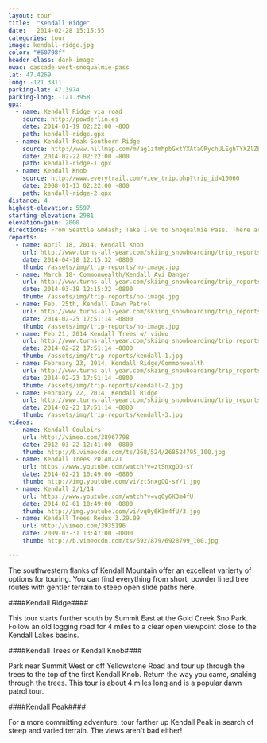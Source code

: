 ```yaml
---
layout: tour
title:  "Kendall Ridge"
date:   2014-02-28 15:15:55
categories: tour
image: kendall-ridge.jpg
color: "#60798f"
header-class: dark-image
nwac: cascade-west-snoqualmie-pass
lat: 47.4269
long: -121.3811
parking-lat: 47.3974
parking-long: -121.3958
gpx:
  - name: Kendall Ridge via road
    source: http://powderlin.es
    date: 2014-01-19 02:22:00 -800
    path: kendall-ridge.gpx
  - name: Kendall Peak Southern Ridge
    source: http://www.hillmap.com/m/ag1zfmhpbGxtYXAtaGRychULEghTYXZlZE1hcBiAgICAgYr-CQw
    date: 2014-02-22 02:22:00 -800
    path: kendall-ridge-1.gpx
  - name: Kendall Knob
    source: http://www.everytrail.com/view_trip.php?trip_id=10060
    date: 2008-01-13 02:22:00 -800
    path: kendall-ridge-2.gpx
distance: 4
highest-elevation: 5597
starting-elevation: 2981
elevation-gain: 2000
directions: From Seattle &mdash; Take I-90 to Snoqualmie Pass. There are two options for parking depending on your objective. One option is to park at the Summit West parking lot at Exit 52 and hike under the overpass to access the snow-covered access road for the PCT. The other option is to take Exit 54 and park at the Coal Creek Sno-park (Sno-park pass required). If you don't have a Sno-park pass you can park at the end of the Summit East parking lot and walk under the overpass to the trailhead.
reports:
  - name: April 18, 2014, Kendall Knob
    url: http://www.turns-all-year.com/skiing_snowboarding/trip_reports/index.php?topic=31487
    date: 2014-04-18 12:15:32 -0800
    thumb: /assets/img/trip-reports/no-image.jpg
  - name: March 18- Commonwealth/Kendall Avi Danger
    url: http://www.turns-all-year.com/skiing_snowboarding/trip_reports/index.php?topic=31183.0
    date: 2014-03-19 12:15:32 -0800
    thumb: /assets/img/trip-reports/no-image.jpg
  - name: Feb. 25th, Kendall Dawn Patrol
    url: http://www.turns-all-year.com/skiing_snowboarding/trip_reports/index.php?topic=30918.0
    date: 2014-02-25 17:51:14 -0800
    thumb: /assets/img/trip-reports/no-image.jpg
  - name: Feb 21, 2014 Kendall Trees w/ video
    url: http://www.turns-all-year.com/skiing_snowboarding/trip_reports/index.php?topic=30859.0
    date: 2014-02-22 17:51:14 -0800
    thumb: /assets/img/trip-reports/kendall-1.jpg
  - name: February 23, 2014, Kendall Ridge/Commonwealth
    url: http://www.turns-all-year.com/skiing_snowboarding/trip_reports/index.php?topic=30891.0
    date: 2014-02-23 17:51:14 -0800
    thumb: /assets/img/trip-reports/kendall-2.jpg
  - name: February 22, 2014, Kendall Ridge
    url: http://www.turns-all-year.com/skiing_snowboarding/trip_reports/index.php?topic=30868.0
    date: 2014-02-23 17:51:14 -0800
    thumb: /assets/img/trip-reports/kendall-3.jpg
videos:
  - name: Kendall Couloirs
    url: http://vimeo.com/38967798
    date: 2012-03-22 12:41:00 -0800
    thumb: http://b.vimeocdn.com/ts/268/524/268524795_100.jpg
  - name: Kendall Trees 20140221
    url: https://www.youtube.com/watch?v=ztSnxgOQ-sY
    date: 2014-02-21 10:49:00 -0800
    thumb: http://img.youtube.com/vi/ztSnxgOQ-sY/1.jpg
  - name: Kendall 2/1/14
    url: https://www.youtube.com/watch?v=vq0y6K3m4fU
    date: 2014-02-01 10:49:00 -0800
    thumb: http://img.youtube.com/vi/vq0y6K3m4fU/3.jpg
  - name: Kendall Trees Redux 3.29.09
    url: http://vimeo.com/3935196
    date: 2009-03-31 13:47:00 -0800
    thumb: http://b.vimeocdn.com/ts/692/879/6928799_100.jpg

---
```


The southwestern flanks of Kendall Mountain offer an excellent varierty of options for touring. You can find everything from short, powder lined tree routes with gentler terrain to steep open slide paths here.

####Kendall Ridge####

This tour starts further south by Summit East at the Gold Creek Sno Park. Follow an old logging road for 4 miles to a clear open viewpoint close to the Kendall Lakes basins.

####Kendall Trees or Kendall Knob####

Park near Summit West or off Yellowstone Road and tour up through the trees to the top of the first Kendall Knob. Return the way you came, snaking through the trees. This tour is about 4 miles long and is a popular dawn patrol tour.

####Kendall Peak####

For a more committing adventure, tour farther up Kendall Peak in search of steep and varied terrain. The views aren't bad either!
